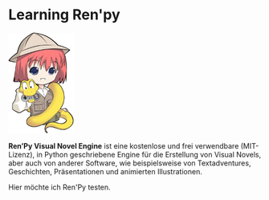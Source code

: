 # Learning Ren'py

![Ren'Py Logo](images/renpy-logo.png)

**Ren’Py Visual Novel Engine** ist eine kostenlose und frei verwendbare (MIT-Lizenz), in Python geschriebene Engine für die Erstellung von Visual Novels, aber auch von anderer Software, wie beispielsweise von Textadventures, Geschichten, Präsentationen und animierten Illustrationen.

Hier möchte ich Ren'Py testen.